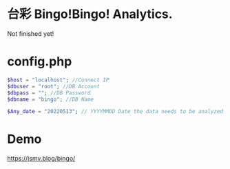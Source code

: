 # 台彩 Bingo!Bingo! Analytics.

Not finished yet!

# config.php

```php
$host = "localhost"; //Connect IP
$dbuser = "root"; //DB Account
$dbpass = ""; //DB Password
$dbname = "bingo"; //DB Name

$Any_date = "20220513"; // YYYYMMDD Date the data needs to be analyzed EX:20220510
```

# Demo

https://jsmv.blog/bingo/
